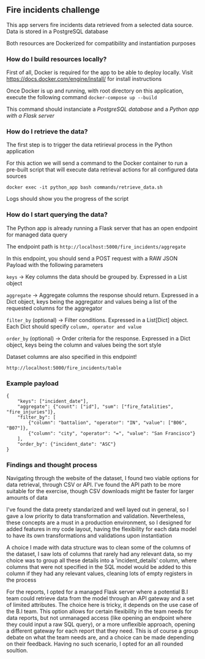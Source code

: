 ## Fire incidents challenge
This app servers fire incidents data retrieved from a selected data source. 
Data is stored in a PostgreSQL database

Both resources are Dockerized for compatibility and instantiation purposes

### How do I build resources locally?
First of all, Docker is required for the app to be able to deploy locally. 
Visit https://docs.docker.com/engine/install/ for install instructions

Once Docker is up and running, with root directory on this application, execute the following command
``` docker-compose up --build ```

This command should instanciate a _PostgreSQL database_ and a _Python app with a Flask server_

### How do I retrieve the data?
The first step is to trigger the data retirieval process in the Python application

For this action we will send a command to the Docker container to run a pre-built script that
will execute data retrieval actions for all configured data sources

``` docker exec -it python_app bash commands/retrieve_data.sh ```

Logs should show you the progress of the script

### How do I start querying the data?
The Python app is already running a Flask server that has an open endpoint for managed data query

The endpoint path is ``` http://localhost:5000/fire_incidents/aggregate ```

In this endpoint, you should send a POST request with a RAW JSON Payload with the following parameters

``` keys ``` -> Key columns the data should be grouped by. Expressed in a List object

``` aggregate ``` -> Aggregate columns the response should return. Expressed in a Dict object, 
keys being the aggregator and values being a list of the requested columns for the aggregator

``` filter_by ``` (optional) -> Filter conditions. Expressed in a List[Dict] object.
Each Dict should specify ```column, operator and value```

``` order_by ``` (optional) -> Order criteria for the response. Expressed in a Dict object,
keys being the column and values being the sort style

Dataset columns are also specified in this endpoint!

``` http://localhost:5000/fire_incidents/table ```

### Example payload
```
{
    "keys": ["incident_date"],
	"aggregate": {"count": ["id"], "sum": ["fire_fatalities", "fire_injuries"]},
	"filter_by": [
		{"column": "battalion", "operator": "IN", "value": ["B06", "B07"]},
		{"column": "city", "operator": "=", "value": "San Francisco"}
	],
	"order_by": {"incident_date": "ASC"}
}
```

### Findings and thought process
Navigating through the website of the dataset, I found two viable options for data retrieval,
through CSV or API. I've found the API path to be more suitable for the exercise, though CSV downloads
might be faster for larger amounts of data

I've found the data preety standarized and well layed out in general, so I gave a low priority to data
transformation and validation. Nevertheless, these concepts are a must in a production environment, so I
designed for added features in my code layout, having the flexibility for each data model to have its own
transformations and validations upon instantiation

A choice I made with data structure was to clean some of the columns of the dataset, I saw lots of 
columns that rarely had any relevant data, so my choice was to group all these details into a 
'incident_details' column, where columns that were not specified in the SQL model would be added to
this column if they had any relevant values, cleaning lots of empty registers in the process

For the reports, I opted for a managed Flask server where a potential B.I team could retrieve data
from the model through an API gateway and a set of limited attributes.
The choice here is tricky, it depends on the use case of the B.I team. This option allows for certain
flexibility in the team needs for data reports, but not unmanaged access (like opening an endpoint where they
could input a raw SQL query), or a more unflexible approach, opening a different gateway for each report that they
need. This is of course a group debate on what the team needs are, and a choice can be made depending on their
feedback. Having no such scenario, I opted for an all rounded soultion.
